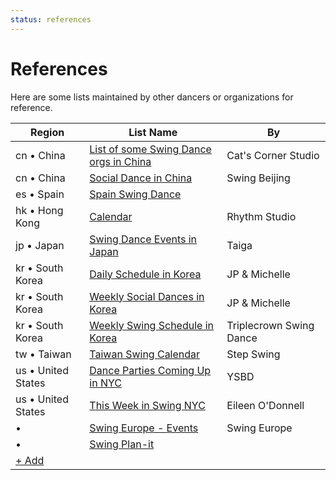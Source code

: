 ```yaml
---
status: references
---
```


# References

Here are some lists maintained by other dancers or organizations for reference.

| Region | List Name | By |
| --- | --- | --- |
| cn • China | [List of some Swing Dance orgs in China](https://mp.weixin.qq.com/s/UdH0yMKJv0TVOQbIcA2h1A) | Cat's Corner Studio |
| cn • China | [Social Dance in China](https://swingbeijing.com/socialdanceinchina) | Swing Beijing |
| es • Spain | [Spain Swing Dance](https://spainswingdance.com) |  |
| hk • Hong Kong | [Calendar](https://rhythmstudiohk.com/calendar/) | Rhythm Studio |
| jp • Japan | [Swing Dance Events in Japan](https://sites.google.com/view/swingdanceeventsinjapan/home) | Taiga |
| kr • South Korea | [Daily Schedule in Korea](https://www.michellejpswing.com/dancing-in-korea/daily) | JP & Michelle |
| kr • South Korea | [Weekly Social Dances in Korea](https://www.michellejpswing.com/dancing-in-korea/weekly) | JP & Michelle |
| kr • South Korea | [Weekly Swing Schedule in Korea](https://docs.google.com/spreadsheets/d/1f2y-doDtxlxZwswSB-yWs5n7A01xBccFQLDnFCLnTns) | Triplecrown Swing Dance |
| tw • Taiwan | [Taiwan Swing Calendar](https://stepswing.com/index.php/calendar/taiwan-swing-calendar) | Step Swing |
| us • United States | [Dance Parties Coming Up in NYC](https://www.youshouldbedancing.nyc/dance-parties-1) | YSBD |
| us • United States | [This Week in Swing NYC](https://thisweekinswingnyc.com) | Eileen O'Donnell |
|  •  | [Swing Europe - Events](https://swingingeurope.eu/events) | Swing Europe |
|  •  | [Swing Plan-it](https://www.swingplanit.com) |  |
| [+ Add](https://github.com/swingdance/references/issues/new)
